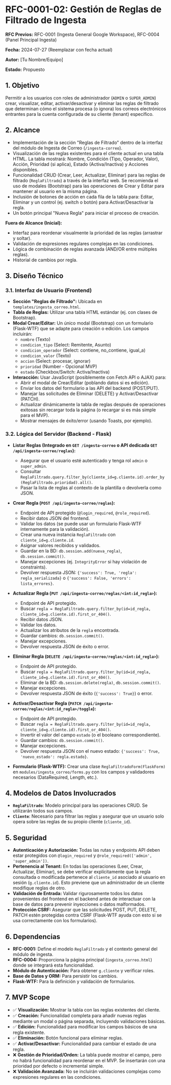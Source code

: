 # RFC-0001-02: Gestión de Reglas de Filtrado de Ingesta

**RFC Previos:** RFC-0001 (Ingesta General Google Workspace), RFC-0004 (Panel Principal Ingesta)

**Fecha:** 2024-07-27 (Reemplazar con fecha actual)

**Autor:** [Tu Nombre/Equipo]

**Estado:** Propuesto

## 1. Objetivo

Permitir a los usuarios con roles de administrador (`ADMIN` o `SUPER_ADMIN`) crear, visualizar, editar, activar/desactivar y eliminar las reglas de filtrado que determinan cómo el sistema procesa (o ignora) los correos electrónicos entrantes para la cuenta configurada de su cliente (tenant) específico.

## 2. Alcance

*   Implementación de la sección "Reglas de Filtrado" dentro de la interfaz del módulo de Ingesta de Correo (`/ingesta-correo`).
*   Visualización de las reglas existentes para el cliente actual en una tabla HTML. La tabla mostrará: Nombre, Condición (Tipo, Operador, Valor), Acción, Prioridad (si aplica), Estado (Activa/Inactiva) y Acciones disponibles.
*   Funcionalidad CRUD (Crear, Leer, Actualizar, Eliminar) para las reglas de filtrado (`ReglaFiltrado`) a través de la interfaz web. Se recomienda el uso de modales (Bootstrap) para las operaciones de Crear y Editar para mantener al usuario en la misma página.
*   Inclusión de botones de acción en cada fila de la tabla para: Editar, Eliminar y un control (ej. switch o botón) para Activar/Desactivar la regla.
*   Un botón principal "Nueva Regla" para iniciar el proceso de creación.

**Fuera de Alcance (Inicial):**

*   Interfaz para reordenar visualmente la prioridad de las reglas (arrastrar y soltar).
*   Validación de expresiones regulares complejas en las condiciones.
*   Lógica de combinación de reglas avanzada (AND/OR entre múltiples reglas).
*   Historial de cambios por regla.

## 3. Diseño Técnico

### 3.1. Interfaz de Usuario (Frontend)

*   **Sección "Reglas de Filtrado":** Ubicada en `templates/ingesta_correo.html`.
*   **Tabla de Reglas:** Utilizar una tabla HTML estándar (ej. con clases de Bootstrap).
*   **Modal Crear/Editar:** Un único modal (Bootstrap) con un formulario (Flask-WTF) que se adapte para creación o edición. Los campos incluirán:
    *   `nombre` (Texto)
    *   `condicion_tipo` (Select: Remitente, Asunto)
    *   `condicion_operador` (Select: contiene, no\_contiene, igual\_a)
    *   `condicion_valor` (Texto)
    *   `accion` (Select: procesar, ignorar)
    *   `prioridad` (Number - Opcional MVP)
    *   `estado` (Checkbox/Switch: Activa/Inactiva)
*   **Interacción:** Usar JavaScript (posiblemente con Fetch API o AJAX) para:
    *   Abrir el modal de Crear/Editar (poblando datos si es edición).
    *   Enviar los datos del formulario a las API del backend (POST/PUT).
    *   Manejar las solicitudes de Eliminar (DELETE) y Activar/Desactivar (PATCH).
    *   Actualizar dinámicamente la tabla de reglas después de operaciones exitosas sin recargar toda la página (o recargar si es más simple para el MVP).
    *   Mostrar mensajes de éxito/error (usando Toasts, por ejemplo).

### 3.2. Lógica del Servidor (Backend - Flask)

*   **Listar Reglas (Integrado en `GET /ingesta-correo` o API dedicada `GET /api/ingesta-correo/reglas`):**
    *   Asegurar que el usuario esté autenticado y tenga rol `admin` o `super_admin`.
    *   Consultar `ReglaFiltrado.query.filter_by(cliente_id=g.cliente.id).order_by(ReglaFiltrado.prioridad).all()`.
    *   Pasar la lista de reglas al contexto de la plantilla o devolverla como JSON.

*   **Crear Regla (`POST /api/ingesta-correo/reglas`):**
    *   Endpoint de API protegido (`@login_required`, `@role_required`).
    *   Recibir datos JSON del frontend.
    *   Validar los datos (se puede usar un formulario Flask-WTF internamente para la validación).
    *   Crear una nueva instancia `ReglaFiltrado` con `cliente_id=g.cliente.id`.
    *   Asignar valores recibidos y validados.
    *   Guardar en la BD: `db.session.add(nueva_regla)`, `db.session.commit()`.
    *   Manejar excepciones (ej. `IntegrityError` si hay violación de constraints).
    *   Devolver respuesta JSON: `{'success': True, 'regla': regla_serializada}` o `{'success': False, 'errors': lista_errores}`.

*   **Actualizar Regla (`PUT /api/ingesta-correo/reglas/<int:id_regla>`):**
    *   Endpoint de API protegido.
    *   Buscar `regla = ReglaFiltrado.query.filter_by(id=id_regla, cliente_id=g.cliente.id).first_or_404()`.
    *   Recibir datos JSON.
    *   Validar los datos.
    *   Actualizar los atributos de la `regla` encontrada.
    *   Guardar cambios: `db.session.commit()`.
    *   Manejar excepciones.
    *   Devolver respuesta JSON de éxito o error.

*   **Eliminar Regla (`DELETE /api/ingesta-correo/reglas/<int:id_regla>`):**
    *   Endpoint de API protegido.
    *   Buscar `regla = ReglaFiltrado.query.filter_by(id=id_regla, cliente_id=g.cliente.id).first_or_404()`.
    *   Eliminar de la BD: `db.session.delete(regla)`, `db.session.commit()`.
    *   Manejar excepciones.
    *   Devolver respuesta JSON de éxito (`{'success': True}`) o error.

*   **Activar/Desactivar Regla (`PATCH /api/ingesta-correo/reglas/<int:id_regla>/toggle`):**
    *   Endpoint de API protegido.
    *   Buscar `regla = ReglaFiltrado.query.filter_by(id=id_regla, cliente_id=g.cliente.id).first_or_404()`.
    *   Invertir el valor del campo `estado` (o el booleano correspondiente).
    *   Guardar cambios: `db.session.commit()`.
    *   Manejar excepciones.
    *   Devolver respuesta JSON con el nuevo estado: `{'success': True, 'nuevo_estado': regla.estado}`.

*   **Formulario (Flask-WTF):** Crear una clase `ReglaFiltradoForm(FlaskForm)` en `modules/ingesta_correo/forms.py` con los campos y validadores necesarios (DataRequired, Length, etc.).

## 4. Modelos de Datos Involucrados

*   **`ReglaFiltrado`**: Modelo principal para las operaciones CRUD. Se utilizarán todos sus campos.
*   **`Cliente`**: Necesario para filtrar las reglas y asegurar que un usuario solo opera sobre las reglas de su propio cliente (`cliente_id`).

## 5. Seguridad

*   **Autenticación y Autorización:** Todas las rutas y endpoints API deben estar protegidos con `@login_required` y `@role_required(['admin', 'super_admin'])`.
*   **Pertenencia al Tenant:** En todas las operaciones (Leer, Crear, Actualizar, Eliminar), se debe verificar explícitamente que la regla consultada o modificada pertenece al `cliente_id` asociado al usuario en sesión (`g.cliente.id`). Esto previene que un administrador de un cliente modifique reglas de otro.
*   **Validación de Entrada:** Validar rigurosamente todos los datos provenientes del frontend en el backend antes de interactuar con la base de datos para prevenir inyecciones o datos malformados.
*   **Protección CSRF:** Asegurar que las solicitudes POST, PUT, DELETE, PATCH estén protegidas contra CSRF (Flask-WTF ayuda con esto si se usa correctamente con los formularios).

## 6. Dependencias

*   **RFC-0001:** Define el modelo `ReglaFiltrado` y el contexto general del módulo de ingesta.
*   **RFC-0004:** Proporciona la página principal (`ingesta_correo.html`) donde se integrará esta funcionalidad.
*   **Módulo de Autenticación:** Para obtener `g.cliente` y verificar roles.
*   **Base de Datos y ORM:** Para persistir los cambios.
*   **Flask-WTF:** Para la definición y validación de formularios.

## 7. MVP Scope

*   ✅ **Visualización:** Mostrar la tabla con las reglas existentes del cliente.
*   ✅ **Creación:** Funcionalidad completa para añadir nuevas reglas mediante un modal o página separada, incluyendo validaciones básicas.
*   ✅ **Edición:** Funcionalidad para modificar los campos básicos de una regla existente.
*   ✅ **Eliminación:** Botón funcional para eliminar reglas.
*   ✅ **Activar/Desactivar:** Funcionalidad para cambiar el estado de una regla.
*   ❌ **Gestión de Prioridad/Orden:** La tabla puede mostrar el campo, pero no habrá funcionalidad para reordenar en el MVP. Se insertarán con una prioridad por defecto o incremental simple.
*   ❌ **Validación Avanzada:** No se incluirán validaciones complejas como expresiones regulares en las condiciones.